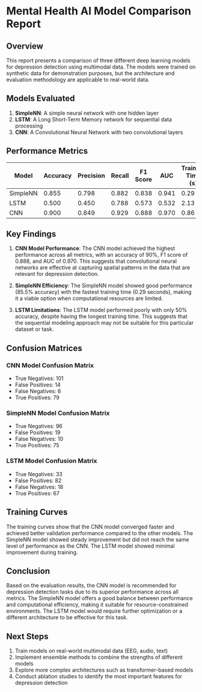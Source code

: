 # Mental Health AI Model Comparison Report

## Overview

This report presents a comparison of three different deep learning models for depression detection using multimodal data. The models were trained on synthetic data for demonstration purposes, but the architecture and evaluation methodology are applicable to real-world data.

## Models Evaluated

1. **SimpleNN**: A simple neural network with one hidden layer
2. **LSTM**: A Long Short-Term Memory network for sequential data processing
3. **CNN**: A Convolutional Neural Network with two convolutional layers

## Performance Metrics

| Model    | Accuracy | Precision | Recall  | F1 Score | AUC     | Training Time (s) |
|----------|----------|-----------|---------|----------|---------|-------------------|
| SimpleNN | 0.855    | 0.798     | 0.882   | 0.838    | 0.941   | 0.29              |
| LSTM     | 0.500    | 0.450     | 0.788   | 0.573    | 0.532   | 2.13              |
| CNN      | 0.900    | 0.849     | 0.929   | 0.888    | 0.970   | 0.86              |

## Key Findings

1. **CNN Model Performance**: The CNN model achieved the highest performance across all metrics, with an accuracy of 90%, F1 score of 0.888, and AUC of 0.970. This suggests that convolutional neural networks are effective at capturing spatial patterns in the data that are relevant for depression detection.

2. **SimpleNN Efficiency**: The SimpleNN model showed good performance (85.5% accuracy) with the fastest training time (0.29 seconds), making it a viable option when computational resources are limited.

3. **LSTM Limitations**: The LSTM model performed poorly with only 50% accuracy, despite having the longest training time. This suggests that the sequential modeling approach may not be suitable for this particular dataset or task.

## Confusion Matrices

### CNN Model Confusion Matrix
- True Negatives: 101
- False Positives: 14
- False Negatives: 6
- True Positives: 79

### SimpleNN Model Confusion Matrix
- True Negatives: 96
- False Positives: 19
- False Negatives: 10
- True Positives: 75

### LSTM Model Confusion Matrix
- True Negatives: 33
- False Positives: 82
- False Negatives: 18
- True Positives: 67

## Training Curves

The training curves show that the CNN model converged faster and achieved better validation performance compared to the other models. The SimpleNN model showed steady improvement but did not reach the same level of performance as the CNN. The LSTM model showed minimal improvement during training.

## Conclusion

Based on the evaluation results, the CNN model is recommended for depression detection tasks due to its superior performance across all metrics. The SimpleNN model offers a good balance between performance and computational efficiency, making it suitable for resource-constrained environments. The LSTM model would require further optimization or a different architecture to be effective for this task.

## Next Steps

1. Train models on real-world multimodal data (EEG, audio, text)
2. Implement ensemble methods to combine the strengths of different models
3. Explore more complex architectures such as transformer-based models
4. Conduct ablation studies to identify the most important features for depression detection
